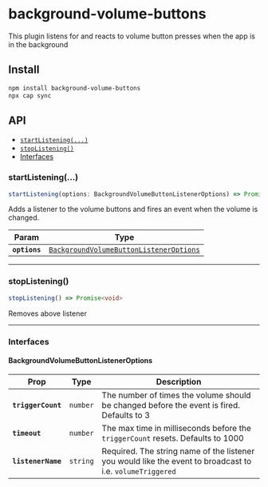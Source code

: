 # background-volume-buttons

This plugin listens for and reacts to volume button presses when the app is in the background

## Install

```bash
npm install background-volume-buttons
npx cap sync
```

## API

<docgen-index>

* [`startListening(...)`](#startlistening)
* [`stopListening()`](#stoplistening)
* [Interfaces](#interfaces)

</docgen-index>

<docgen-api>
<!--Update the source file JSDoc comments and rerun docgen to update the docs below-->

### startListening(...)

```typescript
startListening(options: BackgroundVolumeButtonListenerOptions) => Promise<void>
```

Adds a listener to the volume buttons and fires an event when the volume is changed.

| Param         | Type                                                                                                    |
| ------------- | ------------------------------------------------------------------------------------------------------- |
| **`options`** | <code><a href="#backgroundvolumebuttonlisteneroptions">BackgroundVolumeButtonListenerOptions</a></code> |

--------------------


### stopListening()

```typescript
stopListening() => Promise<void>
```

Removes above listener

--------------------


### Interfaces


#### BackgroundVolumeButtonListenerOptions

| Prop               | Type                | Description                                                                                               |
| ------------------ | ------------------- | --------------------------------------------------------------------------------------------------------- |
| **`triggerCount`** | <code>number</code> | The number of times the volume should be changed before the event is fired. Defaults to 3                 |
| **`timeout`**      | <code>number</code> | The max time in milliseconds before the `triggerCount` resets. Defaults to 1000                           |
| **`listenerName`** | <code>string</code> | Required. The string name of the listener you would like the event to broadcast to i.e. `volumeTriggered` |

</docgen-api>
